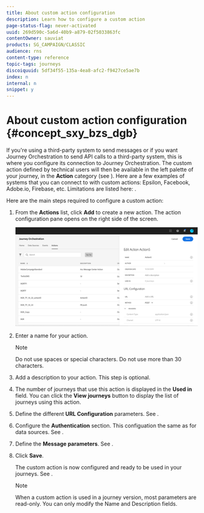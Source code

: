 ```yaml
---
title: About custom action configuration
description: Learn how to configure a custom action
page-status-flag: never-activated
uuid: 269d590c-5a6d-40b9-a879-02f5033863fc
contentOwner: sauviat
products: SG_CAMPAIGN/CLASSIC
audience: rns
content-type: reference
topic-tags: journeys
discoiquuid: 5df34f55-135a-4ea8-afc2-f9427ce5ae7b
index: n
internal: n
snippet: y
---
```


# About custom action configuration {#concept_sxy_bzs_dgb}

If you're using a third-party system to send messages or if you want Journey Orchestration to send API calls to a third-party system, this is where you configure its connection to Journey Orchestration. The custom action defined by technical users will then be available in the left palette of your journey, in the **Action** category (see [](../building-journeys/journeyaction.md#concept_hbj_hrt_52b)). Here are a few examples of systems that you can connect to with custom actions: Epsilon, Facebook, Adobe.io, Firebase, etc.
Limitations are listed here: [](../action/customlimitations.md#concept_lh2_df1_2gb).

Here are the main steps required to configure a custom action:

1. From the **Actions** list, click **Add** to create a new action. The action configuration pane opens on the right side of the screen.

    ![](../assets/custom2.png)

1. Enter a name for your action.

    >[!NOTE]
    >
    >Do not use spaces or special characters. Do not use more than 30 characters.

1. Add a description to your action. This step is optional.
1. The number of journeys that use this action is displayed in the **Used in** field. You can click the **View journeys** button to display the list of  journeys using this action.
1. Define the different **URL Configuration** parameters. See [](../action/customurl.md#concept_gbg_1f1_2gb).
1. Configure the **Authentication** section. This configuation the same as for data sources.  See [](using/datasource/dsexternal.md#section_wjp_nl5_nhb).
1. Define the **Message parameters**. See [](../action/customparameters.md#concept_wy4_bf1_2gb).
1. Click **Save**.

    The custom action is now configured and ready to be used in your journeys. See [](../building-journeys/journeyaction.md#concept_hbj_hrt_52b).

    >[!NOTE]
    >
    >When a custom action is used in a journey version, most parameters are read-only. You can only modify the Name and Description fields.
